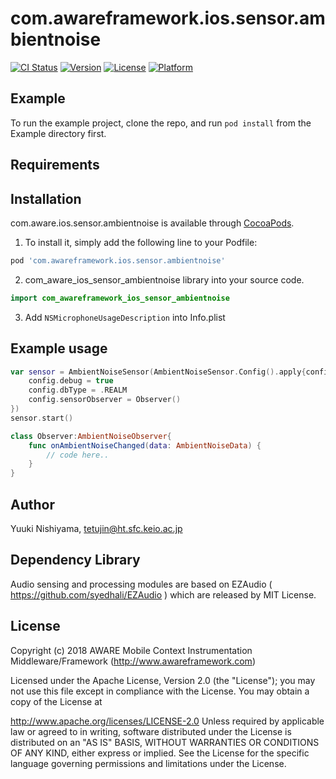 # com.awareframework.ios.sensor.ambientnoise

[![CI Status](https://img.shields.io/travis/tetujin/com.awareframework.ios.sensor.ambientnoise.svg?style=flat)](https://travis-ci.org/tetujin/com.awareframework.ios.sensor.ambientnoise)
[![Version](https://img.shields.io/cocoapods/v/com.awareframework.ios.sensor.ambientnoise.svg?style=flat)](https://cocoapods.org/pods/com.awareframework.ios.sensor.ambientnoise)
[![License](https://img.shields.io/cocoapods/l/com.awareframework.ios.sensor.ambientnoise.svg?style=flat)](https://cocoapods.org/pods/com.awareframework.ios.sensor.ambientnoise)
[![Platform](https://img.shields.io/cocoapods/p/com.awareframework.ios.sensor.ambientnoise.svg?style=flat)](https://cocoapods.org/pods/com.awareframework.ios.sensor.ambientnoise)


## Example

To run the example project, clone the repo, and run `pod install` from the Example directory first.

## Requirements

## Installation

com.aware.ios.sensor.ambientnoise is available through [CocoaPods](https://cocoapods.org). 

1. To install it, simply add the following line to your Podfile:
```ruby
pod 'com.awareframework.ios.sensor.ambientnoise'
```

2. com_aware_ios_sensor_ambientnoise  library into your source code.
```swift
import com_awareframework_ios_sensor_ambientnoise
```

3. Add `NSMicrophoneUsageDescription` into Info.plist

## Example usage
```swift
var sensor = AmbientNoiseSensor(AmbientNoiseSensor.Config().apply{config in
    config.debug = true
    config.dbType = .REALM
    config.sensorObserver = Observer()
})
sensor.start()
```
```swift
class Observer:AmbientNoiseObserver{
    func onAmbientNoiseChanged(data: AmbientNoiseData) {
        // code here..
    }
}
```

## Author

Yuuki Nishiyama, tetujin@ht.sfc.keio.ac.jp

## Dependency Library
Audio sensing and processing modules are based on EZAudio ( https://github.com/syedhali/EZAudio )  which are released by MIT License.

## License

Copyright (c) 2018 AWARE Mobile Context Instrumentation Middleware/Framework (http://www.awareframework.com)

Licensed under the Apache License, Version 2.0 (the "License"); you may not use this file except in compliance with the License. You may obtain a copy of the License at

http://www.apache.org/licenses/LICENSE-2.0 Unless required by applicable law or agreed to in writing, software distributed under the License is distributed on an "AS IS" BASIS, WITHOUT WARRANTIES OR CONDITIONS OF ANY KIND, either express or implied. See the License for the specific language governing permissions and limitations under the License.

